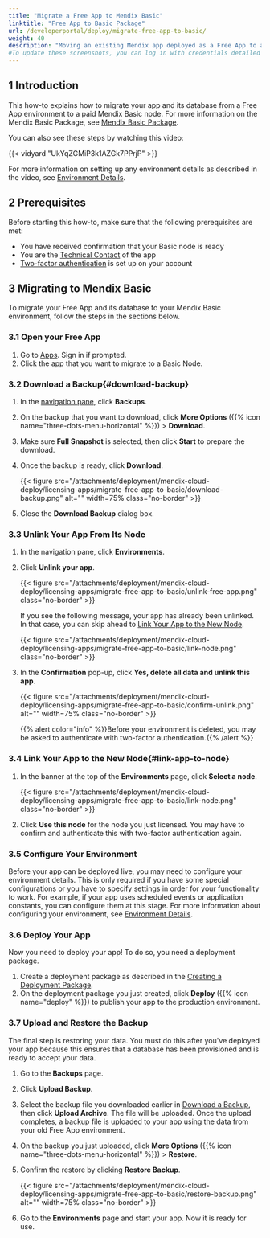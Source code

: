 ```yaml
---
title: "Migrate a Free App to Mendix Basic"
linktitle: "Free App to Basic Package"
url: /developerportal/deploy/migrate-free-app-to-basic/
weight: 40
description: "Moving an existing Mendix app deployed as a Free App to a Basic Package node"
#To update these screenshots, you can log in with credentials detailed in How to Update Screenshots Using Team Apps.
---
```


## 1 Introduction

This how-to explains how to migrate your app and its database from a Free App environment to a paid Mendix Basic node. For more information on the Mendix Basic Package, see [Mendix Basic Package](/developerportal/deploy/basic-package/).

You can also see these steps by watching this video:

{{< vidyard "UkYqZGMiP3k1AZGk7PPrjP" >}}

For more information on setting up any environment details as described in the video, see [Environment Details](/developerportal/deploy/environments-details/).

## 2 Prerequisites 

Before starting this how-to, make sure that the following prerequisites are met:

* You have received confirmation that your Basic node is ready
* You are the [Technical Contact](/developerportal/general/app-roles/#technical-contact) of the app
* [Two-factor authentication](/developerportal/deploy/two-factor-authentication/) is set up on your account

## 3 Migrating to Mendix Basic

To migrate your Free App and its database to your Mendix Basic environment, follow the steps in the sections below.

### 3.1 Open your Free App

1. Go to [Apps](https://sprintr.home.mendix.com). Sign in if prompted.
1. Click the app that you want to migrate to a Basic Node.

### 3.2 Download a Backup{#download-backup}

1. In the [navigation pane](/developerportal/#navigation-pane), click **Backups**.
1. On the backup that you want to download, click **More Options** ({{% icon name="three-dots-menu-horizontal" %}}) > **Download**.
1. Make sure **Full Snapshot** is selected, then click **Start** to prepare the download.
1. Once the backup is ready, click **Download**.

    {{< figure src="/attachments/deployment/mendix-cloud-deploy/licensing-apps/migrate-free-app-to-basic/download-backup.png" alt="" width=75% class="no-border" >}}

1. Close the **Download Backup** dialog box.

### 3.3 Unlink Your App From Its Node

1. In the navigation pane, click **Environments**.

1. Click **Unlink your app**.

    {{< figure src="/attachments/deployment/mendix-cloud-deploy/licensing-apps/migrate-free-app-to-basic/unlink-free-app.png" class="no-border" >}}

    If you see the following message, your app has already been unlinked. In that case, you can skip ahead to [Link Your App to the New Node](#link-app-to-node).

    {{< figure src="/attachments/deployment/mendix-cloud-deploy/licensing-apps/migrate-free-app-to-basic/link-node.png" class="no-border" >}}

1. In the **Confirmation** pop-up, click **Yes, delete all data and unlink this app**.

    {{< figure src="/attachments/deployment/mendix-cloud-deploy/licensing-apps/migrate-free-app-to-basic/confirm-unlink.png" alt="" width=75% class="no-border" >}}

    {{% alert color="info" %}}Before your environment is deleted, you may be asked to authenticate with two-factor authentication.{{% /alert %}}

### 3.4 Link Your App to the New Node{#link-app-to-node}

1. In the banner at the top of the **Environments** page, click **Select a node**.

    {{< figure src="/attachments/deployment/mendix-cloud-deploy/licensing-apps/migrate-free-app-to-basic/link-node.png" class="no-border" >}}

2. Click **Use this node** for the node you just licensed. You may have to confirm and authenticate this with two-factor authentication again.

### 3.5 Configure Your Environment

Before your app can be deployed live, you may need to configure your environment details. This is only required if you have some special configurations or you have to specify settings in order for your functionality to work. For example, if your app uses scheduled events or application constants, you can configure them at this stage. For more information about configuring your environment, see [Environment Details](/developerportal/deploy/environments-details/).

### 3.6 Deploy Your App

Now you need to deploy your app! To do so, you need a deployment package.

1. Create a deployment package as described in the [Creating a Deployment Package](/developerportal/deploy/mendix-cloud-deploy/deploying-an-app/#package-from-team-server).
2. On the deployment package you just created, click **Deploy** ({{% icon name="deploy" %}}) to publish your app to the production environment.

### 3.7 Upload and Restore the Backup

The final step is restoring your data. You must do this after you've deployed your app because this ensures that a database has been provisioned and is ready to accept your data.

1. Go to the **Backups** page.

2. Click **Upload Backup**.

3. Select the backup file you downloaded earlier in [Download a Backup](#download-backup), then click **Upload Archive**. The file will be uploaded. Once the upload completes, a backup file is uploaded to your app using the data from your old Free App environment.

4. On the backup you just uploaded, click **More Options** ({{% icon name="three-dots-menu-horizontal" %}}) > **Restore**.

5. Confirm the restore by clicking **Restore Backup**.

    {{< figure src="/attachments/deployment/mendix-cloud-deploy/licensing-apps/migrate-free-app-to-basic/restore-backup.png" alt="" width=75% class="no-border" >}}

6. Go to the **Environments** page and start your app. Now it is ready for use.
